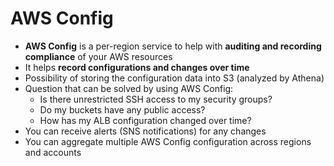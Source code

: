 # AWS Config

- **AWS Config** is a per-region service to help with **auditing and recording compliance** of your AWS resources
- It helps **record configurations and changes over time** 
- Possibility of storing the configuration data into S3 (analyzed by Athena)
- Question that can be solved by using AWS Config:
    - Is there unrestricted SSH access to my security groups?
    - Do my buckets have any public access?
    - How has my ALB configuration changed over time?
- You can receive alerts (SNS notifications) for any changes
- You can aggregate multiple AWS Config configuration across regions and accounts

